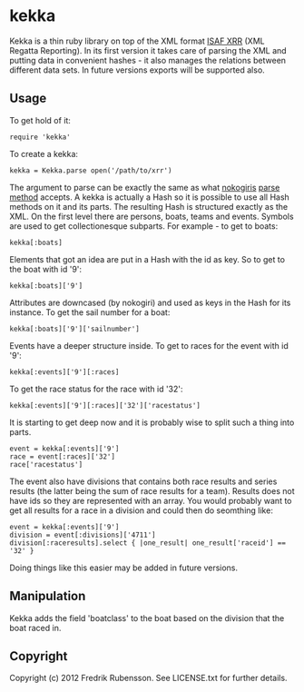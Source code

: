 kekka
=====

Kekka is a thin ruby library on top of the XML format [ISAF XRR](http://www.sailing.org/xml) (XML Regatta Reporting). In its first version it takes care of parsing the XML and putting data in convenient hashes - it also manages the relations between different data sets. In future versions exports will be supported also.


Usage
-----

To get hold of it:

    require 'kekka'

To create a kekka:

    kekka = Kekka.parse open('/path/to/xrr')

The argument to parse can be exactly the same as what [nokogiris](http://nokogiri.org/) [parse method](http://nokogiri.org/Nokogiri/XML/Document.html#method-c-parse) accepts. A kekka is actually a Hash so it is possible to use all Hash methods on it and its parts. The resulting Hash is structured exactly as the XML. On the first level there are persons, boats, teams and events. Symbols are used to get collectionesque subparts. For example - to get to boats:

    kekka[:boats]

Elements that got an idea are put in a Hash with the id as key. So to get to the boat with id '9':

    kekka[:boats]['9']

Attributes are downcased (by nokogiri) and used as keys in the Hash for its instance. To get the sail number for a boat:

    kekka[:boats]['9']['sailnumber']

Events have a deeper structure inside. To get to races for the event with id '9':

    kekka[:events]['9'][:races]

To get the race status for the race with id '32':

    kekka[:events]['9'][:races]['32']['racestatus']

It is starting to get deep now and it is probably wise to split such a thing into parts.

    event = kekka[:events]['9']
    race = event[:races]['32']
    race['racestatus']

The event also have divisions that contains both race results and series results (the latter being the sum of race results for a team). Results does not have ids so they are represented with an array. You would probably want to get all results for a race in a division and could then do seomthing like:

    event = kekka[:events]['9']
    division = event[:divisions]['4711']
    division[:raceresults].select { |one_result| one_result['raceid'] == '32' }

Doing things like this easier may be added in future versions.


Manipulation
------------

Kekka adds the field 'boatclass' to the boat based on the division that the boat raced in.


Copyright
---------

Copyright (c) 2012 Fredrik Rubensson. See LICENSE.txt for further details.

